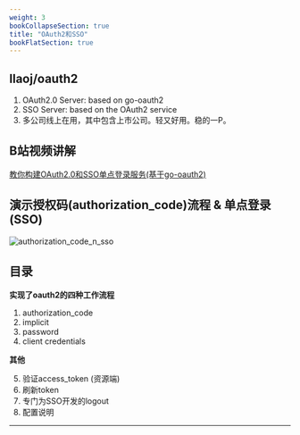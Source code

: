 ```yaml
---
weight: 3
bookCollapseSection: true
title: "OAuth2和SSO"
bookFlatSection: true
---
```


## llaoj/oauth2
1. OAuth2.0 Server: based on go-oauth2
2. SSO Server: based on the OAuth2 service
3. 多公司线上在用，其中包含上市公司。轻又好用。稳的一P。

## B站视频讲解

 [教你构建OAuth2.0和SSO单点登录服务(基于go-oauth2)](https://www.bilibili.com/video/BV1UA411v73P)

## 演示授权码(authorization_code)流程 & 单点登录(SSO)

![authorization_code_n_sso](./docs/demo-pic/authorization_code_n_sso.gif "authorization_code_n_sso")

## 目录

**实现了oauth2的四种工作流程**

1. authorization_code
2. implicit
3. password
4. client credentials

**其他**

5. 验证access_token (资源端)
6. 刷新token
7. 专门为SSO开发的logout
8. 配置说明

---


